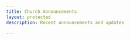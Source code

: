```yaml
---
title: Church Announcements
layout: protected
description: Recent announcements and updates

---
```


